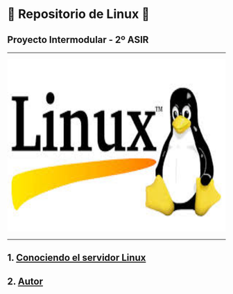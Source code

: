 # 🐧 Repositorio de Linux 🐧

## Proyecto Intermodular - 2º ASIR

---

<p align="center"><img src="img/linux.jpeg" alt="razer" width="850" height="400"></p>

---

## 1. [Conociendo el servidor Linux](linux.md)

## 2. [Autor](autor.md)
